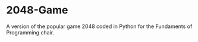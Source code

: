 # 2048-Game
A version of the popular game 2048 coded in Python for the Fundaments of Programming chair.
